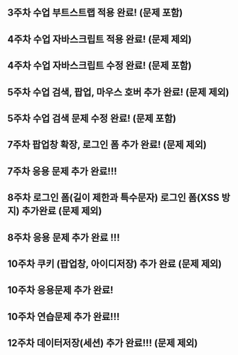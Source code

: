 ## 3주차 수업 부트스트랩 적용 완료! (문제 포함)
## 4주차 수업 자바스크립트 적용 완료! (문제 제외)
## 4주차 수업 자바스크립트 수정 완료! (문제 포함)
## 5주차 수업 검색, 팝업, 마우스 호버 추가 완료! (문제 제외)
## 5주차 수업 검색 문제 수정 완료! (문제 포함)
## 7주차 팝업창 확장, 로그인 폼 추가 완료! (문제 제외)
## 7주차 응용 문제 추가 완료!!!
## 8주차 로그인 폼(길이 제한과 특수문자) 로그인 폼(XSS 방지) 추가완료 (문제 제외)
## 8주차 응용 문제 추가 완료 !!!
## 10주차 쿠키 (팝업창, 아이디저장) 추가 완료 (문제 제외)
## 10주차 응용문제 추가 완료!
## 10주차 연습문제 추가 완료!!!
## 12주차 데이터저장(세션) 추가 완료!!! (문제 제외)